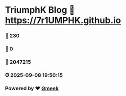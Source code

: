 # TriumphK Blog :link: https://7r1UMPHK.github.io 
### :page_facing_up: [230](https://7r1UMPHK.github.io/tag.html) 
### :speech_balloon: 0 
### :hibiscus: 2047215 
### :alarm_clock: 2025-09-08 19:50:15 
### Powered by :heart: [Gmeek](https://github.com/Meekdai/Gmeek)
